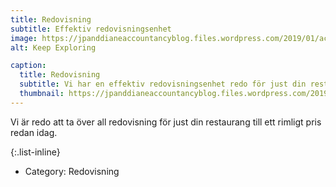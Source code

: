 ```yaml
---
title: Redovisning
subtitle: Effektiv redovisningsenhet
image: https://jpanddianeaccountancyblog.files.wordpress.com/2019/01/ac.jpg
alt: Keep Exploring

caption:
  title: Redovisning
  subtitle: Vi har en effektiv redovisningsenhet redo för just din restaurang
  thumbnail: https://jpanddianeaccountancyblog.files.wordpress.com/2019/01/ac.jpg
---
```


Vi är redo att ta över all redovisning för just din restaurang till ett rimligt pris redan idag.

{:.list-inline}

<!-- - Date: January 2017 -->
<!-- - Client: Explore -->
- Category: Redovisning
